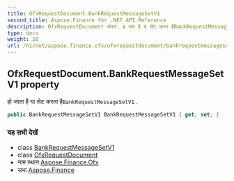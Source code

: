 ```yaml
---
title: OfxRequestDocument.BankRequestMessageSetV1
second_title: Aspose.Finance for .NET API Reference
description: OfxRequestDocument संपत्त. ह जत है य सेट करत हैBankRequestMessageSetV1 .
type: docs
weight: 20
url: /hi/net/aspose.finance.ofx/ofxrequestdocument/bankrequestmessagesetv1/
---
```

## OfxRequestDocument.BankRequestMessageSetV1 property

हो जाता है या सेट करता है`BankRequestMessageSetV1` .

```csharp
public BankRequestMessageSetV1 BankRequestMessageSetV1 { get; set; }
```

### यह सभी देखें

* class [BankRequestMessageSetV1](../../bankrequestmessagesetv1/)
* class [OfxRequestDocument](../)
* नाम स्थान [Aspose.Finance.Ofx](../../ofxrequestdocument/)
* सभा [Aspose.Finance](../../../)



